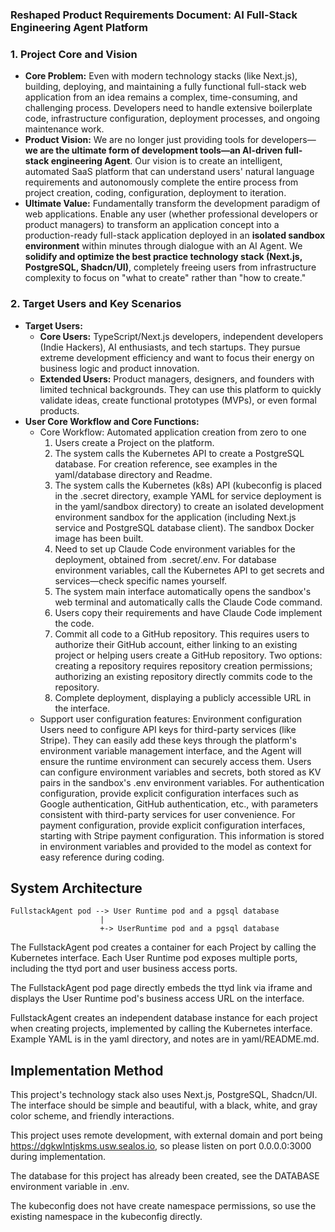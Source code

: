 ### **Reshaped Product Requirements Document: AI Full-Stack Engineering Agent Platform**

### **1. Project Core and Vision**

- **Core Problem:** Even with modern technology stacks (like Next.js), building, deploying, and maintaining a fully functional full-stack web application from an idea remains a complex, time-consuming, and challenging process. Developers need to handle extensive boilerplate code, infrastructure configuration, deployment processes, and ongoing maintenance work.
- **Product Vision:** We are no longer just providing tools for developers—**we are the ultimate form of development tools—an AI-driven full-stack engineering Agent**. Our vision is to create an intelligent, automated SaaS platform that can understand users' natural language requirements and autonomously complete the entire process from project creation, coding, configuration, deployment to iteration.
- **Ultimate Value:** Fundamentally transform the development paradigm of web applications. Enable any user (whether professional developers or product managers) to transform an application concept into a production-ready full-stack application deployed in an **isolated sandbox environment** within minutes through dialogue with an AI Agent. We **solidify and optimize the best practice technology stack (Next.js, PostgreSQL, Shadcn/UI)**, completely freeing users from infrastructure complexity to focus on "what to create" rather than "how to create."

### **2. Target Users and Key Scenarios**

- **Target Users:**
    - **Core Users:** TypeScript/Next.js developers, independent developers (Indie Hackers), AI enthusiasts, and tech startups. They pursue extreme development efficiency and want to focus their energy on business logic and product innovation.
    - **Extended Users:** Product managers, designers, and founders with limited technical backgrounds. They can use this platform to quickly validate ideas, create functional prototypes (MVPs), or even formal products.
- **User Core Workflow and Core Functions:**
    - Core Workflow: Automated application creation from zero to one
        1. Users create a Project on the platform.
        2. The system calls the Kubernetes API to create a PostgreSQL database. For creation reference, see examples in the yaml/database directory and Readme.
        3. The system calls the Kubernetes (k8s) API (kubeconfig is placed in the .secret directory, example YAML for service deployment is in the yaml/sandbox directory) to create an isolated development environment sandbox for the application (including Next.js service and PostgreSQL database client). The sandbox Docker image has been built.
        4. Need to set up Claude Code environment variables for the deployment, obtained from .secret/.env. For database environment variables, call the Kubernetes API to get secrets and services—check specific names yourself.
        5. The system main interface automatically opens the sandbox's web terminal and automatically calls the Claude Code command.
        6. Users copy their requirements and have Claude Code implement the code.
        7. Commit all code to a GitHub repository. This requires users to authorize their GitHub account, either linking to an existing project or helping users create a GitHub repository. Two options: creating a repository requires repository creation permissions; authorizing an existing repository directly commits code to the repository.
        8. Complete deployment, displaying a publicly accessible URL in the interface.
    - Support user configuration features: Environment configuration
        Users need to configure API keys for third-party services (like Stripe). They can easily add these keys through the platform's environment variable management interface, and the Agent will ensure the runtime environment can securely access them. Users can configure environment variables and secrets, both stored as KV pairs in the sandbox's .env environment variables.
        For authentication configuration, provide explicit configuration interfaces such as Google authentication, GitHub authentication, etc., with parameters consistent with third-party services for user convenience.
        For payment configuration, provide explicit configuration interfaces, starting with Stripe payment configuration. This information is stored in environment variables and provided to the model as context for easy reference during coding.

## System Architecture

```
FullstackAgent pod --> User Runtime pod and a pgsql database
                    |
                    +-> UserRuntime pod and a pgsql database

```
The FullstackAgent pod creates a container for each Project by calling the Kubernetes interface. Each User Runtime pod exposes multiple ports, including the ttyd port and user business access ports.

The FullstackAgent pod page directly embeds the ttyd link via iframe and displays the User Runtime pod's business access URL on the interface.

FullstackAgent creates an independent database instance for each project when creating projects, implemented by calling the Kubernetes interface. Example YAML is in the yaml directory, and notes are in yaml/README.md.

## Implementation Method

This project's technology stack also uses Next.js, PostgreSQL, Shadcn/UI. The interface should be simple and beautiful, with a black, white, and gray color scheme, and friendly interactions.

This project uses remote development, with external domain and port being https://dgkwlntjskms.usw.sealos.io, so please listen on port 0.0.0.0:3000 during implementation.

The database for this project has already been created, see the DATABASE environment variable in .env.

The kubeconfig does not have create namespace permissions, so use the existing namespace in the kubeconfig directly.